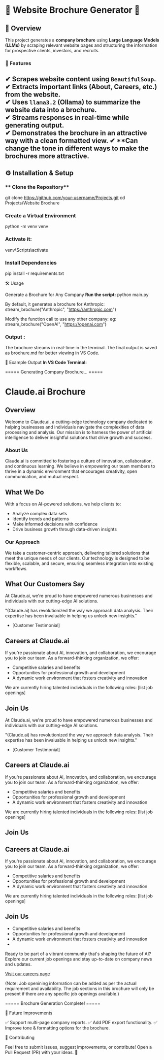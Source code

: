 # 🏢 Website Brochure Generator 🚀

## 📌 Overview
This project generates a **company brochure** using **Large Language Models (LLMs)** by scraping relevant website pages and structuring the information for prospective clients, investors, and recruits.

### **🔹 Features**
✔ **Scrapes website content** using `BeautifulSoup`.  
✔ **Extracts important links** (About, Careers, etc.) from the website.  
✔ **Uses `llama3.2` (Ollama) to summarize** the website data into a brochure.  
✔ **Streams responses in real-time** while generating output.  
✔ **Demonstrates the brochure in an attractive way** with a clean formatted view.
✔ **Can change the tone in different ways to make the brochures more attractive.  
---

## ⚙️ **Installation & Setup**

### ** Clone the Repository**

git clone https://github.com/your-username/Projects.git
cd Projects/Website Brochure


### **Create a Virtual Environment**
python -m venv venv


### **Activate it:**
venv\Scripts\activate


### **Install Dependencies**
pip install -r requirements.txt


🛠️ Usage

Generate a Brochure for Any Company
**Run the script:**
python main.py

By default, it generates a brochure for Anthropic:
stream_brochure("Anthropic", "https://anthropic.com")

Modify the function call to use any other company:
eg:
stream_brochure("OpenAI", "https://openai.com")

### **Output :**
The brochure streams in real-time in the terminal.
The final output is saved as brochure.md for better viewing in VS Code.




📄 Example Output
**In VS Code Terminal:**

===== Generating Company Brochure... =====

# Claude.ai Brochure

## Overview

Welcome to Claude.ai, a cutting-edge technology company dedicated to helping businesses and individuals navigate the complexities of data processing and analysis. Our mission is to harness the power of artificial intelligence to deliver insightful solutions that drive growth and success.

### About Us

 Claude.ai is committed to fostering a culture of innovation, collaboration, and continuous learning. We believe in empowering our team members to thrive in a dynamic environment that encourages creativity, open communication, and mutual respect.

## What We Do

With a focus on AI-powered solutions, we help clients to:

* Analyze complex data sets
* Identify trends and patterns
* Make informed decisions with confidence
* Drive business growth through data-driven insights

### Our Approach

We take a customer-centric approach, delivering tailored solutions that meet the unique needs of our clients. Our technology is designed to be flexible, scalable, and secure, ensuring seamless integration into existing workflows.

## What Our Customers Say

At Claude.ai, we're proud to have empowered numerous businesses and individuals with our cutting-edge AI solutions.

"(Claude.ai) has revolutionized the way we approach data analysis. Their expertise has been invaluable in helping us unlock new insights."

 - [Customer Testimonial]

## Careers at Claude.ai

If you're passionate about AI, innovation, and collaboration, we encourage you to join our team. As a forward-thinking organization, we offer:

* Competitive salaries and benefits
* Opportunities for professional growth and development
* A dynamic work environment that fosters creativity and innovation

We are currently hiring talented individuals in the following roles: [list job openings]

## Join Us

At Claude.ai, we're proud to have empowered numerous businesses and individuals with our cutting-edge AI solutions.

"(Claude.ai) has revolutionized the way we approach data analysis. Their expertise has been invaluable in helping us unlock new insights."

 - [Customer Testimonial]

## Careers at Claude.ai

If you're passionate about AI, innovation, and collaboration, we encourage you to join our team. As a forward-thinking organization, we offer:

* Competitive salaries and benefits
* Opportunities for professional growth and development
* A dynamic work environment that fosters creativity and innovation

We are currently hiring talented individuals in the following roles: [list job openings]

## Join Us
## Careers at Claude.ai

If you're passionate about AI, innovation, and collaboration, we encourage you to join our team. As a forward-thinking organization, we offer:

* Competitive salaries and benefits
* Opportunities for professional growth and development
* A dynamic work environment that fosters creativity and innovation

We are currently hiring talented individuals in the following roles: [list job openings]

## Join Us
* Competitive salaries and benefits
* Opportunities for professional growth and development
* A dynamic work environment that fosters creativity and innovation
* 
Ready to be part of a vibrant community that's shaping the future of AI? Explore our current job openings and stay up-to-date on company news and updates.

[Visit our careers page](link)

(Note: Job openining information can be added as per the actual requirement and availability. The job sections in this brochure will only be present if there are any specific job openings available.)   

===== Brochure Generation Complete! =====





🚀 Future Improvements

✅ Support multi-page company reports.
✅ Add PDF export functionality.
✅ Improve tone & formatting options for the brochure.

🤝 Contributing

Feel free to submit issues, suggest improvements, or contribute! Open a Pull Request (PR) with your ideas. 🚀



